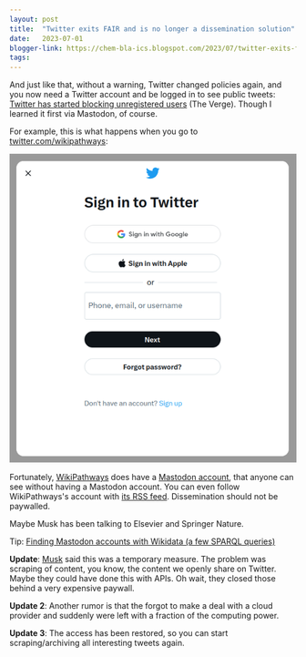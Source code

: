 ```yaml
---
layout: post
title:  "Twitter exits FAIR and is no longer a dissemination solution"
date:   2023-07-01
blogger-link: https://chem-bla-ics.blogspot.com/2023/07/twitter-exits-fair-and-is-no-longer.html
tags:
---
```


And just like that, without a warning, Twitter changed policies again, and you now need a Twitter account and be logged in to see public tweets:
[Twitter has started blocking unregistered users](https://www.theverge.com/2023/6/30/23779764/twitter-blocks-unregistered-users-account-tweets)
(The Verge). Though I learned it first via Mastodon, of course.

For example, this is what happens when you go to [twitter.com/wikipathways](http://twitter.com/wikipathways):

![Screenshot of the Twitter login page.](/assets/images/twitter_login.png)

Fortunately, [WikiPathways](https://wikipathways.org/) does have a [Mastodon account](https://fosstodon.org/@wikipathways),
that anyone can see without having a Mastodon account. You can even follow WikiPathways's account with
[its RSS feed](https://fosstodon.org/@wikipathways.rss). Dissemination should not be paywalled.

Maybe Musk has been talking to Elsevier and Springer Nature.

Tip: [Finding Mastodon accounts with Wikidata (a few SPARQL queries)](https://chem-bla-ics.blogspot.com/2022/11/finding-mastodon-accounts-with-wikidata.html)

**Update**: [Musk](https://tweakers.net/nieuws/211364/musk-blokkeren-van-niet-ingelogde-gebruikers-op-twitter-is-tijdelijke-maatregel.html) said this
was a temporary measure. The problem was scraping of content, you know, the content we openly share on Twitter. Maybe they could have done this
with APIs. Oh wait, they closed those behind a very expensive paywall.

**Update 2**: Another rumor is that the forgot to make a deal with a cloud provider and suddenly were left with a fraction of the computing power.

**Update 3**: The access has been restored, so you can start scraping/archiving all interesting tweets again.
